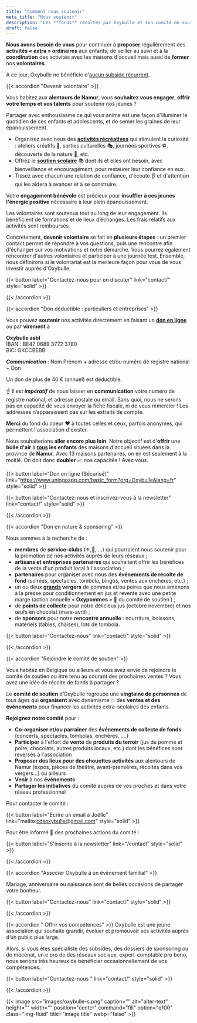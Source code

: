```yaml
---
title: "Comment nous soutenir"
meta_title: "Nous soutenir"
description: "Les **fonds** récoltés par Oxybulle et son comité de soutien sont destinés au **financement** des **activités** proposées aux jeunes et au **fonctionnement** de l'association."
draft: false
---
```

**Nous avons besoin de vous** pour continuer à **proposer** régulièrement des **activités «&nbsp;extra&nbsp;» ordinaires** aux enfants, de veiller au suivi et à la **coordination** des activités avec les maisons d'accueil mais aussi de **former** nos **volontaires**. 

A ce jour, Oxybulle ne bénéficie d'[aucun subside récurrent](/images/oxybulle.pdf).

{{< accordion "Devenir volontaire" >}} 

Vous habitez aux **alentours de Namur**, vous **souhaitez vous engager**, **offrir votre temps et vos talents** pour soutenir nos jeunes ? 

Partager avec enthousiasme ce qui vous anime est une façon d'illuminer le quotidien de ces enfants et adolescents, et de semer les graines de leur épanouissement.

- Organisez avec nous des [**activités récréatives**](/activites) qui stimulent la curiosité : ateliers créatifs 🎨, sorties culturelles 🎭, journées sportives ⚽, découverte de la nature 🌳, etc.
- Offrez le [**soutien scolaire**](/activites) 📚 dont ils et elles ont besoin, avec bienveillance et encouragement, pour restaurer leur confiance en eux.
- Tissez avec chacun une relation de confiance, d'écoute 👂 et d'attention qui les aidera à avancer et à se construire.

Votre **engagement bénévole** est précieux pour **insuffler à ces jeunes l'énergie positive** nécessaire à leur plein épanouissement. 

Les volontaires sont soutenus tout au long de leur engagement. Ils bénéficient de formations et de lieux d’échanges. Les frais relatifs aux activités sont remboursés.

Concrètement, **devenir volontaire** se fait en **plusieurs étapes** : un premier contact permet de répondre à vos questions, puis une rencontre afin d'échanger sur vos motivations et notre démarche. Vous pourrez également rencontrer d'autres volontaires et participer à une journée test. Ensemble, nous définirons si le volontariat est la meilleure façon pour vous de vous investir auprès d'Oxybulle.

{{< button label="Contactez-nous pour en discuter" link="contact/" style="solid" >}}

{{< /accordion >}}

{{< accordion "Don déductible : particuliers et entreprises" >}}

Vous pouvez **soutenir** nos activités directement en faisant un [**don en ligne**](https://www.uningoapp.com/basic_form?org=Oxybulle&lang=fr) ou par **virement** à

**Oxybulle asbl**<br>
IBAN : BE47 0689 3772 3780  
BIC: GKCCBEBB

***Communication*** : Nom Prénom + adresse et/ou numéro de registre national + Don

Un don de plus de 40 € (annuel) est déductible.

☝️ Il est ***impératif*** de nous laisser en **communication** votre numéro de registre national, et adresse postale ou email. Sans quoi, nous ne serons pas en capacité de vous envoyer la fiche fiscale, ni de vous remercier ! Les addresses n’apparaissent pas sur les extraits de compte.

**Merci** du fond du coeur ❤️ à toutes celles et ceux, parfois anonymes, qui permettent l'association d'exister. 

Nous souhaiterions **aller encore plus loin**. Notre objectif est d'**offrir** une **bulle d'air** à **<u>tous</u> les enfants** des maisons d'accueil situées dans la province de **Namur**. Avec 13 maisons partenaires, on en est seulement à la moitié. On doit donc **doubler** 📈 nos capacités ! Avec vous.  

{{< button label="Don en ligne (Sécurisé)" link="https://www.uningoapp.com/basic_form?org=Oxybulle&lang=fr" style="solid" >}} 

{{< button label="Contactez-nous et inscrivez-vous à la newsletter" link="contact/" style="solid" >}}

{{< /accordion >}}

{{< accordion "Don en nature & sponsoring" >}}

Nous sommes à la recherche de :

- **membres** de **service-clubs** (⚜,🦁, ...) qui pourraient nous soutenir pour la promotion de nos activités auprès de leurs réseaux ;
- **artisans et entreprises partenaires** qui souhaitent offrir les bénéfices de la vente  d'un produit local à l'association ; 
- **partenaires** pour organiser avec nous des **événements de récolte de fond** (soirées, spectacles, tombola, bingos, ventes aux enchères, etc.) ;
- un ou deux **<u>grands</u> vergers** de pommes  et/ou poires que nous amenons à la presse pour conditionnement en jus et revente avec une petite marge (action annuelle «&nbsp;**Oxypommes**&nbsp;» 🍎 du comité de soutien ) ; 
- de **points de collecte** pour notre délicieux jus  (octobre novembre) et nos œufs en chocolat (mars-avril) ; 
- de **sponsors** pour notre **rencontre annuelle** : nourriture, boissons, matériels (tables, chaises), lots de tombola.

{{< button label="Contactez-nous" link="contact/" style="solid" >}}

{{< /accordion >}}

{{< accordion "Rejoindre le comité de soutien" >}}

Vous habitez en Belgique ou ailleurs et vous avez envie de rejoindre le comité de soutien ou être tenu au courant des prochaines ventes ? Vous avez une idée de récolte de fonds à partager ?

Le **comité de soutien** d’Oxybulle regroupe une **vingtaine de personnes** de tous âges qui **organisent** avec dynamisme 💥 des **ventes et des événements** pour financer les activités extra-scolaires des enfants.

**Rejoignez notre comité** pour :

- **Co-organiser et/ou parrainer** des **événements de collecte de fonds** (concerts, spectacles, tombolas, enchères, ....)
- **Participer** à l'effort de **vente** de **produits du terroir** (jus de pomme et poire, chocolats, autres produits locaux, etc.) dont les bénéfices sont reversés à l'association 
- **Proposer des lieux pour des chouettes activités** aux alentours de Namur (expos, pièces de théâtre, avant-premières, récoltes dans vos vergers...) ou ailleurs
- **Venir** à nos **événements**
- **Partager les initiatives** du comité auprès de vos proches et dans votre réseau professionnel

Pour contacter le comité :  

{{< button label="Ecrire un email à Joëlle" link="mailto:cdsoxybulle@gmail.com" style="solid" >}}

Pour être informé 📧 des prochaines actions du comité : 

{{< button label="S'inscrire à la newsletter" link="/contact" style="solid" >}}

{{< /accordion >}}

{{< accordion "Associer Oxybulle à un événement familial" >}}

Mariage, anniversaire ou naissance sont de belles occasions de partager votre bonheur. 

{{< button label="Contactez-nous" link="contact/" style="solid" >}}

{{< /accordion >}}

{{< accordion " Offrir vos compétences" >}}
Oxybulle est une jeune association qui souhaite grandir, évoluer et promouvoir ses activités auprès d’un public plus large.

Alors, si vous êtes spécialiste des subsides, des dossiers de sponsoring ou de mécénat, un.e pro de des réseaux sociaux, expert-comptable pro bono, nous serions très heureux de bénéficier occasionnellement de vos compétences.

{{< button label="Contactez-nous " link="contact/" style="solid" >}}

{{< /accordion >}}

{{< image src="images/oxybulle-s.png" caption="" alt="alter-text" height="" width="" position="center" command="fill" option="q100" class="img-fluid" title="image title"  webp="false" >}}



